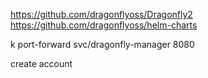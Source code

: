 https://github.com/dragonflyoss/Dragonfly2
https://github.com/dragonflyoss/helm-charts

k port-forward svc/dragonfly-manager 8080

create account